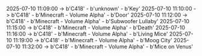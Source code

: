 2025-07-10 11:09:00 -> b'C418' - b'unknown' - b'Key'
2025-07-10 11:10:00 -> b'C418' - b'Minecraft - Volume Alpha' - b'Door'
2025-07-10 11:12:00 -> b'C418' - b'Minecraft - Volume Alpha' - b'Subwoofer Lullaby'
2025-07-10 11:15:00 -> b'C418' - b'Minecraft - Volume Alpha' - b'Death'
2025-07-10 11:16:00 -> b'C418' - b'Minecraft - Volume Alpha' - b'Living Mice'
2025-07-10 11:19:00 -> b'C418' - b'Minecraft - Volume Alpha' - b'Moog City'
2025-07-10 11:32:00 -> b'C418' - b'Minecraft - Volume Alpha' - b'Mice on Venus'
